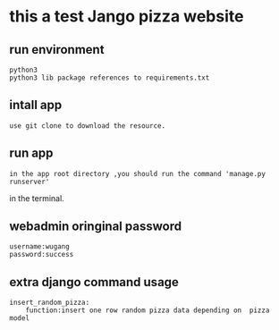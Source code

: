 # this a test Jango pizza website

## run environment
    python3
    python3 lib package references to requirements.txt

## intall app

    use git clone to download the resource.

## run app

    in the app root directory ,you should run the command 'manage.py runserver'
in the terminal.
## webadmin oringinal password
    username:wugang
    password:success
    
## extra django command usage
    insert_random_pizza:
        function:insert one row random pizza data depending on  pizza model 




